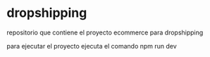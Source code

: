 # dropshipping
repositorio que contiene el proyecto ecommerce para dropshipping

para ejecutar el proyecto ejecuta el comando npm run dev
